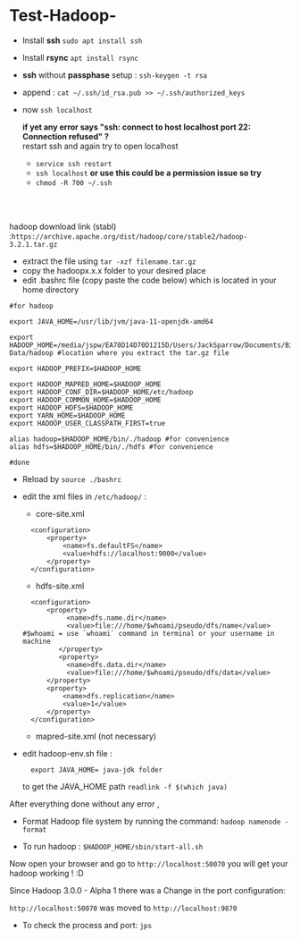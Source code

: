 # Test-Hadoop-

- Install **ssh** `sudo apt install ssh` <br>

- Install **rsync** `apt install rsync`<br>

- **ssh** without **passphase** setup : `ssh-keygen -t rsa`<br>

- append : `cat ~/.ssh/id_rsa.pub >> ~/.ssh/authorized_keys`<br>

- now `ssh localhost` <br>

    **if yet any error says "ssh: connect to host localhost port 22: Connection refused" ?**<br>
    restart ssh and again try to open localhost <br>
    - `service ssh restart`
    - `ssh localhost`
    **or use this could be a permission issue so try** 
    - `chmod -R 700 ~/.ssh`

<br><br>

hadoop download link (stabl) :`https://archive.apache.org/dist/hadoop/core/stable2/hadoop-3.2.1.tar.gz` <br>

- extract the file using `tar -xzf filename.tar.gz`
- copy the hadoopx.x.x folder to your desired place
- edit .bashrc file (copy paste the code below) which is located in your home directory

> 
    #for hadoop

    export JAVA_HOME=/usr/lib/jvm/java-11-openjdk-amd64
    
    export HADOOP_HOME=/media/jspw/EA70D14D70D1215D/Users/JackSparrow/Documents/Big-Data/hadoop #location where you extract the tar.gz file
    
    export HADOOP_PREFIX=$HADOOP_HOME
    
    export HADOOP_MAPRED_HOME=$HADOOP_HOME
    export HADOOP_CONF_DIR=$HADOOP_HOME/etc/hadoop
    export HADOOP_COMMON_HOME=$HADOOP_HOME
    export HADOOP_HDFS=$HADOOP_HOME
    export YARN_HOME=$HADOOP_HOME
    export HADOOP_USER_CLASSPATH_FIRST=true

    alias hadoop=$HADOOP_HOME/bin/./hadoop #for convenience
    alias hdfs=$HADOOP_HOME/bin/./hdfs #for convenience

    #done

- Reload by `source ./bashrc`

- edit the xml files in `/etc/hadoop/` :
    - core-site.xml
    > 
        <configuration>
            <property>
                <name>fs.defaultFS</name>
                <value>hdfs://localhost:9000</value>
            </property>
        </configuration>

    - hdfs-site.xml
    >
        <configuration>
            <property>
                 <name>dfs.name.dir</name>
                 <value>file:///home/$whoami/pseudo/dfs/name</value>  #$whoami = use `whoami` command in terminal or your username in machine 
               </property>
               <property>
                 <name>dfs.data.dir</name>
                 <value>file:///home/$whoami/pseudo/dfs/data</value>
            </property>
            <property>
                <name>dfs.replication</name>
                <value>1</value>
            </property>
        </configuration>

    - mapred-site.xml (not necessary)
    >


- edit hadoop-env.sh file :
    > 
        export JAVA_HOME= java-jdk folder
    
    to get the JAVA_HOME path `readlink -f $(which java)`

After everything done without any error ,
<br>
- Format Hadoop file system by running the command: `hadoop namenode -format` 

- To run hadoop : `$HADOOP_HOME/sbin/start-all.sh`

Now open your browser and go to `http://localhost:50070` you will get your hadoop working ! :D 


Since Hadoop 3.0.0 - Alpha 1 there was a Change in the port configuration:

`http://localhost:50070` was moved to `http://localhost:9870`

- To check the process and port: `jps`

